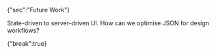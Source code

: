 {"sec":"Future Work"}

State-driven to server-driven UI. How can we optimise JSON for design workflows?

{"break":true}
